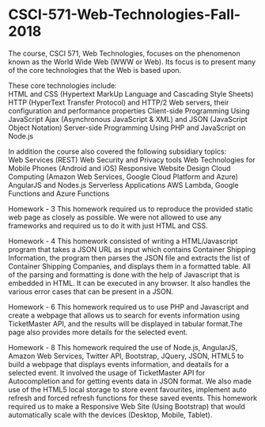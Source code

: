 # CSCI-571-Web-Technologies-Fall-2018
The course, CSCI 571, Web Technologies, focuses on the phenomenon known as the World Wide Web (WWW or Web).
Its focus is to present many of the core technologies that the Web is based upon. 

These core technologies include:  
HTML and CSS (Hypertext MarkUp Language and Cascading Style Sheets) 
HTTP (HyperText Transfer Protocol) and HTTP/2 Web servers, their configuration and performance properties 
Client-side Programming Using JavaScript Ajax (Asynchronous JavaScript &amp; XML) and JSON (JavaScript Object Notation)
Server-side Programming Using PHP and JavaScript on Node.js 

In addition the course also covered the following subsidiary topics:  
Web Services (REST) 
Web Security and Privacy tools Web Technologies for Mobile Phones (Android and iOS) 
Responsive Website Design 
Cloud Computing (Amazon Web Services, Google Cloud Platform and Azure) 
AngularJS and Nodes.js 
Serverless Applications AWS Lambda, Google Functions and Azure Functions

Homework - 3
This homework required us to reproduce the provided static web page as closely as possible. We were not allowed to use any frameworks and required us to do it with just HTML and CSS.

Homework - 4
This homework consisted of writing a HTML/Javascript program that takes a JSON URL as input which contains Container Shipping Information, the program then parses the JSON file and extracts the list of Container Shipping Companies, and displays them in a formatted table. All of the parsing and formatting is done with the help of Javascript that is embedded in HTML. It can be executed in any browser. It also handles the various error cases that can be present in a JSON.

Homework - 6
This homework required us to use PHP and Javascript and create a webpage that allows us to search for events information using TicketMaster API, and the results will be displayed in tabular format.The page also provides more details for the selected event.

Homework - 8
This homework required the use of Node.js, AngularJS, Amazon Web Services, Twitter API, Bootstrap, JQuery, JSON, HTML5 to build a webpage that displays events information, and deatails for a selected event. It involved the usage of TicketMaster API for Autocompletion and for getting events data in JSON format. We also made use of the HTML5 local storage to store event favourites, implement auto refresh and forced refresh functions for these saved events. This homework required us to make a Responsive Web Site (Using Bootstrap) that would automatically scale with the devices (Desktop, Mobile, Tablet).
